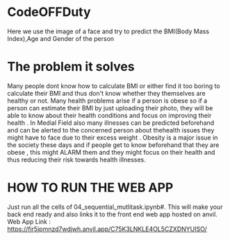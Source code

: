 # CodeOFFDuty
Here we use the image of a face and try to predict the BMI(Body Mass Index),Age and Gender of the person
# The problem it solves
Many people dont know how to calculate BMI or either find it too boring to calculate their BMI and thus don't know whether they themselves are healthy or not. Many health problems arise if a person is obese so if a person can estimate their BMI by just uploading their photo, they will be able to know about their health conditions and focus on improving their health . In Medial Field also many illnesses can be predicted beforehand and can be alerted to the concerned person about thehealth issues they might have to face due to their excess weight . Obesity is a major issue in the society these days and if people get to know beforehand that they are obese , this might ALARM them and they might focus on their health  and thus reducing their risk towards health illnesses.

# HOW TO RUN THE WEB APP
Just run all the cells of 04_sequential_mutlitask.ipynb#. This will make your back end ready and also links it to the front end web app hosted on anvil.
Web App Link : https://fjr5jpmnzd7wdjwh.anvil.app/C75K3LNKLE4OL5CZXDNYUISO/
